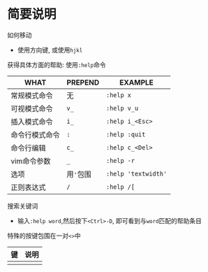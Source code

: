 # 简要说明
如何移动

* 使用方向键, 或使用`hjkl`

获得具体方面的帮助: 使用`:help`命令

|WHAT|PREPEND|EXAMPLE|
|----|-------|-------|
|常规模式命令| 无 | `:help x` |
|可视模式命令| `v_` | `:help v_u`|
|插入模式命令| `i_` | `:help i_<Esc>` |
|命令行模式命令| `:` | `:help :quit` |
|命令行编辑| `c_` | `:help c_<Del>` |
|vim命令参数| `_` | `:help -r` |
|选项| 用`'`包围 | `:help 'textwidth'` |
|正则表达式| `/` | `:help /[` |
搜索关键词

* 输入`:help word`,然后按下`<Ctrl>-D`, 即可看到与`word`匹配的帮助条目

特殊的按键包围在一对`<>`中

| 键   | 说明 |
| ---- | ---- |
|      |      |

